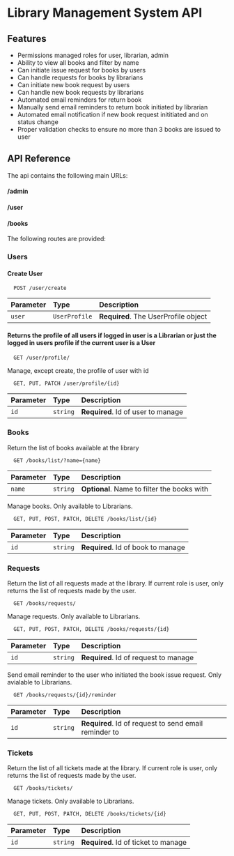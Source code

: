 
# Library Management System API






## Features

- Permissions managed roles for user, librarian, admin
- Ability to view all books and filter by name
- Can initiate issue request for books by users
- Can handle requests for books by librarians
- Can initiate new book request by users
- Can handle new book requests by librarians
- Automated email reminders for return book
- Manually send email reminders to return book initiated by librarian
- Automated email notification if new book request inititiated and on status change
- Proper validation checks to ensure no more than 3 books are issued to user


## API Reference

The api contains the following main URLs:

#### /admin
#### /user
#### /books

The following routes are provided:

### Users

#### Create User

```http
  POST /user/create
```

| Parameter | Type     | Description                |
| :-------- | :------- | :------------------------- |
| `user` | `UserProfile` | **Required**. The UserProfile object |

#### Returns the profile of all users if logged in user is a Librarian or just the logged in users profile if the current user is a User

```http
  GET /user/profile/
```



Manage, except create, the profile of user with id
```http
  GET, PUT, PATCH /user/profile/{id}
```

| Parameter | Type     | Description                       |
| :-------- | :------- | :-------------------------------- |
| `id`      | `string` | **Required**. Id of user to manage |


### Books

Return the list of books available at the library
```http
  GET /books/list/?name={name}
```

| Parameter | Type     | Description                       |
| :-------- | :------- | :-------------------------------- |
| `name`      | `string` | **Optional**. Name to filter the books with |

Manage books. Only available to Librarians.
```http
  GET, PUT, POST, PATCH, DELETE /books/list/{id}
```

| Parameter | Type     | Description                       |
| :-------- | :------- | :-------------------------------- |
| `id`      | `string` | **Required**. Id of book to manage |

### Requests

Return the list of all requests made at the library. If current role is user, only returns the list of requests made by the user.
```http
  GET /books/requests/
```

Manage requests. Only available to Librarians.
```http
  GET, PUT, POST, PATCH, DELETE /books/requests/{id}
```

| Parameter | Type     | Description                       |
| :-------- | :------- | :-------------------------------- |
| `id`      | `string` | **Required**. Id of request to manage |

Send email reminder to the user who initiated the book issue request. Only avialable to Librarians.
```http
  GET /books/requests/{id}/reminder
```

| Parameter | Type     | Description                       |
| :-------- | :------- | :-------------------------------- |
| `id`      | `string` | **Required**. Id of request to send email reminder to |

### Tickets

Return the list of all tickets made at the library. If current role is user, only returns the list of requests made by the user.
```http
  GET /books/tickets/
```

Manage tickets. Only available to Librarians.
```http
  GET, PUT, POST, PATCH, DELETE /books/tickets/{id}
```

| Parameter | Type     | Description                       |
| :-------- | :------- | :-------------------------------- |
| `id`      | `string` | **Required**. Id of ticket to manage |